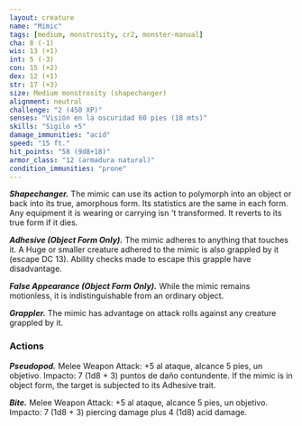 ```yaml
---
layout: creature
name: "Mimic"
tags: [medium, monstrosity, cr2, monster-manual]
cha: 8 (-1)
wis: 13 (+1)
int: 5 (-3)
con: 15 (+2)
dex: 12 (+1)
str: 17 (+3)
size: Medium monstrosity (shapechanger)
alignment: neutral
challenge: "2 (450 XP)"
senses: "Visión en la oscuridad 60 pies (18 mts)"
skills: "Sigilo +5"
damage_immunities: "acid"
speed: "15 ft."
hit_points: "58 (9d8+18)"
armor_class: "12 (armadura natural)"
condition_immunities: "prone"
---
```


***Shapechanger.*** The mimic can use its action to polymorph into an object or back into its true, amorphous form. Its statistics are the same in each form. Any equipment it is wearing or carrying isn 't transformed. It reverts to its true form if it dies.

***Adhesive (Object Form Only).*** The mimic adheres to anything that touches it. A Huge or smaller creature adhered to the mimic is also grappled by it (escape DC 13). Ability checks made to escape this grapple have disadvantage.

***False Appearance (Object Form Only).*** While the mimic remains motionless, it is indistinguishable from an ordinary object.

***Grappler.*** The mimic has advantage on attack rolls against any creature grappled by it.

### Actions

***Pseudopod.*** Melee Weapon Attack: +5 al ataque, alcance 5 pies, un objetivo. Impacto: 7 (1d8 + 3) puntos de daño contundente. If the mimic is in object form, the target is subjected to its Adhesive trait.

***Bite.*** Melee Weapon Attack: +5 al ataque, alcance 5 pies, un objetivo. Impacto: 7 (1d8 + 3) piercing damage plus 4 (1d8) acid damage.